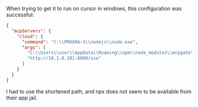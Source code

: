 When trying to get it to run on cursor in windows, this configuration was successful:

```json
{
  "mcpServers": {
    "cloud": {
      "command": "C:\\PROGRA~1\\nodejs\\node.exe",
      "args": [
        "C:\\Users\\user\\AppData\\Roaming\\npm\\node_modules\\mcpgate\\index.js",
        "http://10.1.0.101:8000/sse"
      ]
    }
  }
}
```

I had to use the shortened path, and npx does not seem to be available from their app jail.